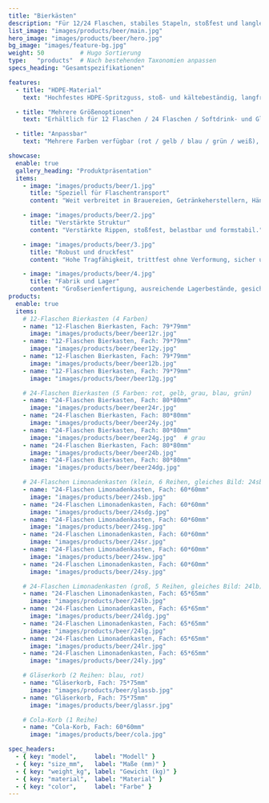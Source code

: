```yaml
---
title: "Bierkästen"
description: "Für 12/24 Flaschen, stabiles Stapeln, stoßfest und langlebig."
list_image: "images/products/beer/main.jpg"
hero_image: "images/products/beer/hero.jpg"
bg_image: "images/feature-bg.jpg"
weight: 50          # Hugo Sortierung
type:   "products"  # Nach bestehenden Taxonomien anpassen
specs_heading: "Gesamtspezifikationen"

features:
  - title: "HDPE-Material"
    text: "Hochfestes HDPE-Spritzguss, stoß- und kältebeständig, langfristig rissfest."

  - title: "Mehrere Größenoptionen"
    text: "Erhältlich für 12 Flaschen / 24 Flaschen / Softdrink- und Gläserkästen, vielfältige Einsatzszenarien."

  - title: "Anpassbar"
    text: "Mehrere Farben verfügbar (rot / gelb / blau / grün / weiß), optionales Logo-Druck, stabile Serienlieferung."

showcase:
  enable: true
  gallery_heading: "Produktpräsentation"
  items:
    - image: "images/products/beer/1.jpg"
      title: "Speziell für Flaschentransport"
      content: "Weit verbreitet in Brauereien, Getränkeherstellern, Händlern und Gastronomie."

    - image: "images/products/beer/2.jpg"
      title: "Verstärkte Struktur"
      content: "Verstärkte Rippen, stoßfest, belastbar und formstabil."

    - image: "images/products/beer/3.jpg"
      title: "Robust und druckfest"
      content: "Hohe Tragfähigkeit, trittfest ohne Verformung, sicher und zuverlässig für langfristigen Einsatz."

    - image: "images/products/beer/4.jpg"
      title: "Fabrik und Lager"
      content: "Großserienfertigung, ausreichende Lagerbestände, gesicherte Lieferung."
products:
  enable: true
  items:
    # 12-Flaschen Bierkasten (4 Farben)
    - name: "12-Flaschen Bierkasten, Fach: 79*79mm"
      image: "images/products/beer/beer12r.jpg"
    - name: "12-Flaschen Bierkasten, Fach: 79*79mm"
      image: "images/products/beer/beer12y.jpg"
    - name: "12-Flaschen Bierkasten, Fach: 79*79mm"
      image: "images/products/beer/beer12b.jpg"
    - name: "12-Flaschen Bierkasten, Fach: 79*79mm"
      image: "images/products/beer/beer12g.jpg"

    # 24-Flaschen Bierkasten (5 Farben: rot, gelb, grau, blau, grün)
    - name: "24-Flaschen Bierkasten, Fach: 80*80mm"
      image: "images/products/beer/beer24r.jpg"
    - name: "24-Flaschen Bierkasten, Fach: 80*80mm"
      image: "images/products/beer/beer24y.jpg"
    - name: "24-Flaschen Bierkasten, Fach: 80*80mm"
      image: "images/products/beer/beer24g.jpg"  # grau
    - name: "24-Flaschen Bierkasten, Fach: 80*80mm"
      image: "images/products/beer/beer24b.jpg"
    - name: "24-Flaschen Bierkasten, Fach: 80*80mm"
      image: "images/products/beer/beer24dg.jpg"

    # 24-Flaschen Limonadenkasten (klein, 6 Reihen, gleiches Bild: 24sb)
    - name: "24-Flaschen Limonadenkasten, Fach: 60*60mm"
      image: "images/products/beer/24sb.jpg"
    - name: "24-Flaschen Limonadenkasten, Fach: 60*60mm"
      image: "images/products/beer/24sdg.jpg"
    - name: "24-Flaschen Limonadenkasten, Fach: 60*60mm"
      image: "images/products/beer/24sg.jpg"
    - name: "24-Flaschen Limonadenkasten, Fach: 60*60mm"
      image: "images/products/beer/24sr.jpg"
    - name: "24-Flaschen Limonadenkasten, Fach: 60*60mm"
      image: "images/products/beer/24sw.jpg"
    - name: "24-Flaschen Limonadenkasten, Fach: 60*60mm"
      image: "images/products/beer/24sy.jpg"

    # 24-Flaschen Limonadenkasten (groß, 5 Reihen, gleiches Bild: 24lb)
    - name: "24-Flaschen Limonadenkasten, Fach: 65*65mm"
      image: "images/products/beer/24lb.jpg"
    - name: "24-Flaschen Limonadenkasten, Fach: 65*65mm"
      image: "images/products/beer/24ldg.jpg"
    - name: "24-Flaschen Limonadenkasten, Fach: 65*65mm"
      image: "images/products/beer/24lg.jpg"
    - name: "24-Flaschen Limonadenkasten, Fach: 65*65mm"
      image: "images/products/beer/24lr.jpg"
    - name: "24-Flaschen Limonadenkasten, Fach: 65*65mm"
      image: "images/products/beer/24ly.jpg"

    # Gläserkorb (2 Reihen: blau, rot)
    - name: "Gläserkorb, Fach: 75*75mm"
      image: "images/products/beer/glassb.jpg"
    - name: "Gläserkorb, Fach: 75*75mm"
      image: "images/products/beer/glassr.jpg"

    # Cola-Korb (1 Reihe)
    - name: "Cola-Korb, Fach: 60*60mm"
      image: "images/products/beer/cola.jpg"

spec_headers:
  - { key: "model",     label: "Modell" }
  - { key: "size_mm",   label: "Maße (mm)" }
  - { key: "weight_kg", label: "Gewicht (kg)" }
  - { key: "material",  label: "Material" }
  - { key: "color",     label: "Farbe" }
---
```

